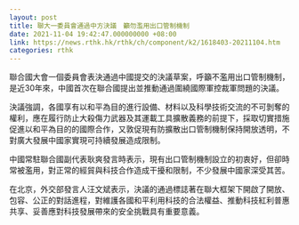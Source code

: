 ```yaml
---
layout: post
title: 聯大一委員會通過中方決議　籲勿濫用出口管制機制
date: 2021-11-04 19:42:47.000000000 +08:00
link: https://news.rthk.hk/rthk/ch/component/k2/1618403-20211104.htm
categories: rthk
---
```


聯合國大會一個委員會表決通過中國提交的決議草案，呼籲不濫用出口管制機制，是近30年來，中國首次在聯合國提出並推動通過圍繞國際軍控裁軍問題的決議。

決議強調，各國享有以和平為目的進行設備、材料以及科學技術交流的不可剝奪的權利，應在履行防止大殺傷力武器及其運載工具擴散義務的前提下，採取切實措施促進以和平為目的的國際合作，又敦促現有防擴散出口管制機制保持開放透明，不對廣大發展中國家實現可持續發展造成限制。

中國常駐聯合國副代表耿爽發言時表示，現有出口管制機制設立的初衷好，但卻時常被濫用，對正常的經貿與科技合作造成干擾和限制，不少發展中國家深受其苦。

在北京，外交部發言人汪文斌表示，決議的通過標誌著在聯大框架下開啟了開放、包容、公正的對話進程，對維護各國和平利用科技的合法權益、推動科技紅利普惠共享、妥善應對科技發展帶來的安全挑戰具有重要意義。
